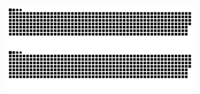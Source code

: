 ![github contribution grid snake animation](https://raw.githubusercontent.com/me1n0/me1n0/output/github-contribution-grid-snake-dark.svg#gh-dark-mode-only)![github contribution grid snake animation](https://raw.githubusercontent.com/me1n0/me1n0/output/github-contribution-grid-snake.svg#gh-light-mode-only)
